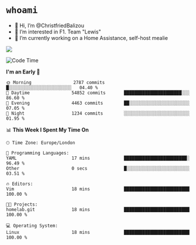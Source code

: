 # `whoami`

- 👋 Hi, I’m @ChristfriedBalizou
- 👀 I’m interested in F1. Team "Lewis"
- 🌱 I’m currently working on a Home Assistance, self-host mealie
<!--
- 💞️ I’m looking to collaborate on
- 📫 How to reach me /dev/stdin
-->


![](https://github-readme-stats.vercel.app/api?username=Christfriedbalizou&show_icons=true&hide_title=true&theme=solarized-dark&count_private=true&hide=stars)
<!-- 
  ![](https://github-readme-stats.vercel.app/api/top-langs/?username=Christfriedbalizou&show_icons=true&hide_title=true&theme=solarized-dark&layout=compact&show_icons=true&count_private=false)
-->


<!--START_SECTION:waka-->
![Code Time](http://img.shields.io/badge/Code%20Time-21%20hrs%2047%20mins-blue)

**I'm an Early 🐤** 

```text
🌞 Morning                2787 commits        █░░░░░░░░░░░░░░░░░░░░░░░░   04.40 % 
🌆 Daytime                54852 commits       ██████████████████████░░░   86.60 % 
🌃 Evening                4463 commits        ██░░░░░░░░░░░░░░░░░░░░░░░   07.05 % 
🌙 Night                  1234 commits        ░░░░░░░░░░░░░░░░░░░░░░░░░   01.95 % 
```


📊 **This Week I Spent My Time On** 

```text
🕑︎ Time Zone: Europe/London

💬 Programming Languages: 
YAML                     17 mins             ████████████████████████░   96.49 % 
Other                    0 secs              █░░░░░░░░░░░░░░░░░░░░░░░░   03.51 % 

🔥 Editors: 
Vim                      18 mins             █████████████████████████   100.00 % 

🐱‍💻 Projects: 
homelab.git              18 mins             █████████████████████████   100.00 % 

💻 Operating System: 
Linux                    18 mins             █████████████████████████   100.00 % 
```


<!--END_SECTION:waka-->


<!---
ChristfriedBalizou/ChristfriedBalizou is a ✨ special ✨ repository because its `README.md` (this file) appears on your GitHub profile.
You can click the Preview link to take a look at your changes.
--->
